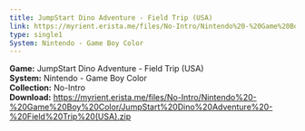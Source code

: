 ```yaml
---
title: JumpStart Dino Adventure - Field Trip (USA)
link: https://myrient.erista.me/files/No-Intro/Nintendo%20-%20Game%20Boy%20Color/JumpStart%20Dino%20Adventure%20-%20Field%20Trip%20(USA).zip
type: single1
System: Nintendo - Game Boy Color
---
```

<b>Game:</b> JumpStart Dino Adventure - Field Trip (USA)<br>
<b>System:</b> Nintendo - Game Boy Color<br>
<b>Collection:</b> No-Intro<br>
<b>Download:</b> https://myrient.erista.me/files/No-Intro/Nintendo%20-%20Game%20Boy%20Color/JumpStart%20Dino%20Adventure%20-%20Field%20Trip%20(USA).zip